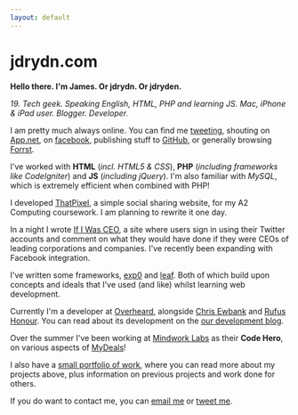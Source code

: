 ```yaml
---
layout: default
---
```


# jdrydn.com

**Hello there. I'm James. Or jdrydn. Or jdryden.**

*19. Tech geek. Speaking English, HTML, PHP and learning JS. Mac, iPhone & iPad user. Blogger. Developer.*

I am pretty much always online. You can find me [tweeting][twitter], shouting on [App.net](//alpha.app.net/jdrydn), on [facebook](//facebook.com/jdryden), publishing stuff to [GitHub](//github.com/jdrydn), or generally browsing [Forrst](//forrst.me/jdrydn).

I've worked with **HTML** (*incl. HTML5 & CSS*), **PHP** (*including frameworks like CodeIgniter*) and **JS** (*including jQuery*). I'm also familiar with *MySQL*, which is extremely efficient when combined with PHP!

I developed [ThatPixel](//thatpixel.com), a simple social sharing website, for my A2 Computing coursework. I am planning to rewrite it one day.

In a night I wrote [If I Was CEO](//ifiwasceo.com), a site where users sign in using their Twitter accounts and comment on what they would have done if they were CEOs of leading corporations and companies. I've recently been expanding with Facebook integration.

I've written some frameworks, [exp0](//github.com/jdrydn/exp0) and [leaf](//github.com/jdrydn/leaf). Both of which build upon concepts and ideals that I've used (and like) whilst learning web development.

Currently I'm a developer at [Overheard](//overheard.co), alongside [Chris Ewbank](//djpc.org.uk) and [Rufus Honour](//rufushonour.com). You can read about its development on the [our development blog](//blog.overheard.co).

Over the summer I've been working at [Mindwork Labs](//mindworklabs.com) as their **Code Hero**, on various aspects of [MyDeals](//mydeals.com)!

I also have a [small portfolio of work](./portfolio), where you can read more about my projects above, plus information on previous projects and work done for others.

If you do want to contact me, you can [email me](mailto:james@jdrydn.com) or [tweet me][twitter].

[twitter]:   //twitter.com/jdrydn